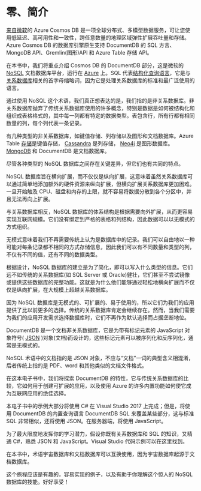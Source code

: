 # 零、简介

[来自](https://azure.microsoft.com/en-us/services/cosmos-db/)[微软](https://www.microsoft.com)的 Azure Cosmos DB 是一项全球分布式、多模型数据服务，可让您使用低延迟、高可用性和一致性，跨任意数量的地理区域弹性扩展吞吐量和存储。Azure Cosmos DB 的数据库引擎原生支持 DocumentDB 的 SQL 方言、MongoDB API、Gremlin(图形)API 和 Azure Table 存储 API。

在本书中，我们将重点介绍 Cosmos DB 的 DocumentDB 部分，这是微软的 [NoSQL](https://en.wikipedia.org/wiki/NoSQL) 文档数据库平台，运行在 [Azure](https://azure.microsoft.com/) 上。SQL 代表[结构化查询语言](https://en.wikipedia.org/wiki/SQL)，它是与[关系数据库](https://en.wikipedia.org/wiki/Relational_database_management_system)相关的首字母缩略词，因为它是处理关系数据库的标准和最广泛使用的语言。

通过使用 NoSQL 这个术语，我们真正想表达的是，我们指的是非关系数据库。非关系数据库抛弃了传统关系数据库使用的许多概念，特别是数据是如何被结构化和组织成表格格式的，其中每一列都有特定的数据类型。表包含行，所有行都有相同数量的列，每个列代表一条记录。

有几种类型的非关系数据库，如键值存储、列存储以及图形和文档数据库。Azure Table [存储](https://azure.microsoft.com/en-us/services/storage/)是键值存储， [Cassandra](http://cassandra.apache.org/) 是列存储， [Neo4j](https://neo4j.com/) 是图形数据库。 [MongoDB](https://www.mongodb.com/) 和 DocumentDB 是文档数据库。

尽管各种类型的 NoSQL 数据库之间存在关键差异，但它们也有共同的特点。

NoSQL 数据库旨在横向扩展，而不仅仅是纵向扩展，这意味着虽然关系数据库可以通过简单地添加额外的硬件资源来纵向扩展，但横向扩展关系数据库更加困难。一旦开始触及 CPU、磁盘和内存的上限，就不容易将数据分散到各个分区中，并且无法再向上扩展。

与关系数据库相反，NoSQL 数据库的体系结构是根据需要向外扩展，从而更容易实现互联网规模。它们没有绑定到严格的表格和列结构，因此数据可以以无模式的方式组织。

无模式意味着我们不再需要传统上认为是数据库中的记录。我们可以自由地以一种可能对每条记录都不相同的方式存储信息，因此我们可以有不同数量和类型的列，不仅有不同的值，还有不同的数据类型。

根据设计，NoSQL 数据库的建立是为了简化，即可以写入什么类型的信息。它们远不如传统的关系数据库(如 SQL Server 或 Oracle)健壮，它们甚至不尝试镜像或提供这些数据库的完整功能。这就是为什么他们能够通过轻松地横向扩展而不仅仅是纵向扩展，在大规模上超越关系数据库。

因为 NoSQL 数据库是无模式的、可扩展的、易于使用的，所以它们为我们的应用提供了比以前更多的选择。传统的关系数据库肯定会继续存在。然而，当我们需要为我们的应用开发需求选择数据库时，它们不再作为默认选择而占据垄断地位。

DocumentDB 是一个文档非关系数据库，它是为带有标记元素的 JavaScript 对象符号( [JSON](http://json.org/) )对象(文档)而设计的，这些标记元素可以被序列化和反序列化，通常是无模式的。

NoSQL 术语中的文档指的是 JSON 对象，不应与“文档”一词的典型含义相混淆，后者传统上指的是 PDF、word 和其他类似的文档文件格式。

在这本电子书中，我们将探索 DocumentDB 的特性，它与传统关系数据库的比较，它如何用于创建可扩展的应用，以及使用 Azure 的许多内置功能如何使它成为互联网应用的绝佳选择。

本电子书中的示例大部分将使用 C# 在 Visual Studio 2017 上完成；但是，将使用 DocumentDB 的内置查询语言 DocumentDB SQL 来覆盖某些部分，这与标准 SQL 非常相似，还将使用 JSON。在服务器端，将使用 JavaScript。

为了最大限度地发挥你的学习潜力，假设你既有关系数据库和 SQL 的知识，又精通 C#，熟悉 JSON 和 JavaScript。Visual Studio 代码示例可以在这里找到。

在本书中，术语宇宙数据库和文档数据库可以互换使用，因为宇宙数据库起源于文档数据库。

这个旅程应该是有趣的，容易实现的例子，以及有助于你理解这个惊人的 NoSQL 数据库的技能。好好享受！